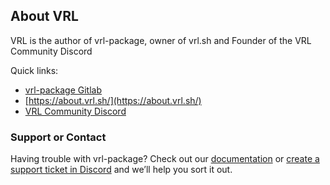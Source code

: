 ## About VRL

VRL is the author of vrl-package, owner of vrl.sh and Founder of the VRL Community Discord

Quick links:
- [vrl-package Gitlab](https://gitlab.com/vrl/vrl-package)
- [https://about.vrl.sh/](https://about.vrl.sh/)
- [VRL Community Discord](https://d.vrl.sh)


### Support or Contact

Having trouble with vrl-package? Check out our [documentation](https://gitlab.com/vrl/vrl-package/-/wikis/home) or [create a support ticket in Discord](https://discord.io/vrlnx) and we’ll help you sort it out.
